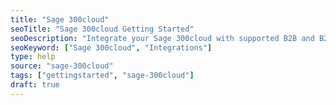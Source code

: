 ```yaml
---
title: "Sage 300cloud"
seoTitle: "Sage 300cloud Getting Started"
seoDescription: "Integrate your Sage 300cloud with supported B2B and B2C Systems through Stock2Shop"
seoKeyword: ["Sage 300cloud", "Integrations"]
type: help
source: "sage-300cloud"
tags: ["gettingstarted", "sage-300cloud"]
draft: true
---
```


